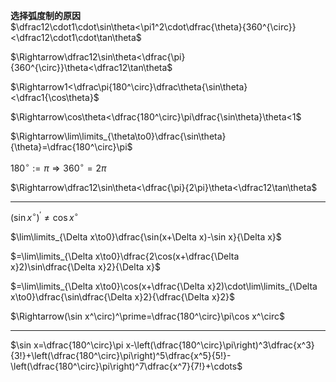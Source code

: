 **选择弧度制的原因**  
$\dfrac12\cdot1\cdot\sin\theta<\pi1^2\cdot\dfrac{\theta}{360^{\circ}}<\dfrac12\cdot1\cdot\tan\theta$  
  
$\Rightarrow\dfrac12\sin\theta<\dfrac{\pi}{360^{\circ}}\theta<\dfrac12\tan\theta$  
  
$\Rightarrow1<\dfrac\pi{180^\circ}\dfrac\theta{\sin\theta}<\dfrac1{\cos\theta}$  
  
$\Rightarrow\cos\theta<\dfrac{180^\circ}\pi\dfrac{\sin\theta}\theta<1$  
  
$\Rightarrow\lim\limits_{\theta\to0}\dfrac{\sin\theta}{\theta}=\dfrac{180^\circ}\pi$  
  
$180^\circ:=\pi\Rightarrow360^\circ=2\pi$  
  
$\Rightarrow\dfrac12\sin\theta<\dfrac{\pi}{2\pi}\theta<\dfrac12\tan\theta$  
  
---  
  
$(\sin x^\circ)^\prime\neq\cos x^\circ$  
  
$\lim\limits_{\Delta x\to0}\dfrac{\sin(x+\Delta x)-\sin x}{\Delta x}$  
  
$=\lim\limits_{\Delta x\to0}\dfrac{2\cos(x+\dfrac{\Delta x}2)\sin\dfrac{\Delta x}2}{\Delta x}$  
  
$=\lim\limits_{\Delta x\to0}\cos(x+\dfrac{\Delta x}2)\cdot\lim\limits_{\Delta x\to0}\dfrac{\sin\dfrac{\Delta x}2}{\dfrac{\Delta x}2}$  
  
$\Rightarrow(\sin x^\circ)^\prime=\dfrac{180^\circ}\pi\cos x^\circ$  
  
---  
  
$\sin x=\dfrac{180^\circ}\pi x-\left(\dfrac{180^\circ}\pi\right)^3\dfrac{x^3}{3!}+\left(\dfrac{180^\circ}\pi\right)^5\dfrac{x^5}{5!}-\left(\dfrac{180^\circ}\pi\right)^7\dfrac{x^7}{7!}+\cdots$  
